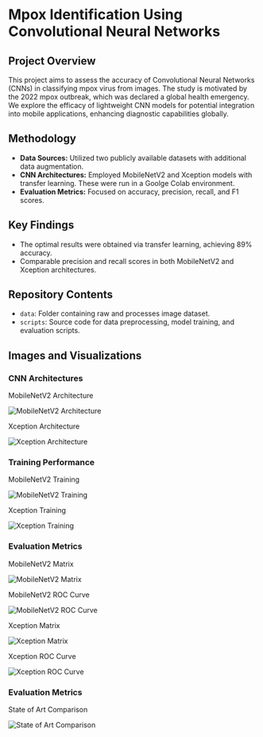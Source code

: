 # Mpox Identification Using Convolutional Neural Networks

## Project Overview
This project aims to assess the accuracy of Convolutional Neural Networks (CNNs) in classifying mpox virus from images. The study is motivated by the 2022 mpox outbreak, which was declared a global health emergency. We explore the efficacy of lightweight CNN models for potential integration into mobile applications, enhancing diagnostic capabilities globally.

## Methodology
- **Data Sources:** Utilized two publicly available datasets with additional data augmentation.
- **CNN Architectures:** Employed MobileNetV2 and Xception models with transfer learning. These were run in a Goolge Colab environment.
- **Evaluation Metrics:** Focused on accuracy, precision, recall, and F1 scores.

## Key Findings
- The optimal results were obtained via transfer learning, achieving 89% accuracy.
- Comparable precision and recall scores in both MobileNetV2 and Xception architectures.

## Repository Contents
- `data`: Folder containing raw and processes image dataset.
- `scripts`: Source code for data preprocessing, model training, and evaluation scripts.

## Images and Visualizations

### CNN Architectures
MobileNetV2 Architecture

![MobileNetV2 Architecture](https://github.com/comuilleoir/Mpox-ID-Project/blob/main/Project%20Images/Mobilenet_model_plot.png)

Xception Architecture

![Xception Architecture](https://github.com/comuilleoir/Mpox-ID-Project/blob/main/Project%20Images/Xception_model_plot.png)


### Training Performance
MobileNetV2 Training

![MobileNetV2 Training](https://github.com/comuilleoir/Mpox-ID-Project/blob/main/Project%20Images/Mobilenet_Fine%20Tuning%20Accuracy%20%2B%20Loss%20Curves.png)

Xception Training

![Xception Training](https://github.com/comuilleoir/Mpox-ID-Project/blob/main/Project%20Images/Xception_Fine%20Tuning%20Accuracy%20%2B%20Loss%20Curves.png)


### Evaluation Metrics
MobileNetV2 Matrix

![MobileNetV2 Matrix](https://github.com/comuilleoir/Mpox-ID-Project/blob/main/Project%20Images/Mobilenet_confusion%20matrix.png)

MobileNetV2 ROC Curve

![MobileNetV2 ROC Curve](https://github.com/comuilleoir/Mpox-ID-Project/blob/main/Project%20Images/Mobilenet_AUC.png)

Xception Matrix

![Xception Matrix](https://github.com/comuilleoir/Mpox-ID-Project/blob/main/Project%20Images/Xception_confusion%20matrix.png)

Xception ROC Curve

![Xception ROC Curve](https://github.com/comuilleoir/Mpox-ID-Project/blob/main/Project%20Images/Xception_AUC.png)

### Evaluation Metrics
State of Art Comparison

![State of Art Comparison](https://github.com/comuilleoir/Mpox-ID-Project/blob/main/Project%20Images/Camparison%20To%20State%20of%20Art.png)